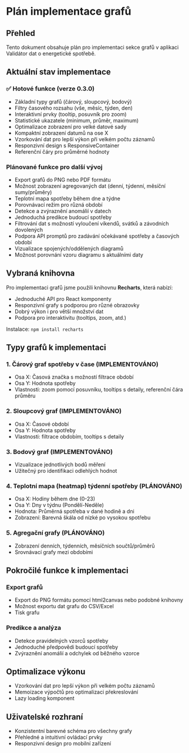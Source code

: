 # Plán implementace grafů

## Přehled
Tento dokument obsahuje plán pro implementaci sekce grafů v aplikaci Validátor dat o energetické spotřebě.

## Aktuální stav implementace

### ✅ Hotové funkce (verze 0.3.0)
- Základní typy grafů (čárový, sloupcový, bodový)
- Filtry časového rozsahu (vše, měsíc, týden, den)
- Interaktivní prvky (tooltip, posuvník pro zoom)
- Statistické ukazatele (minimum, průměr, maximum)
- Optimalizace zobrazení pro velké datové sady
- Kompaktní zobrazení datumů na ose X
- Vzorkování dat pro lepší výkon při velkém počtu záznamů
- Responzivní design s ResponsiveContainer
- Referenční čáry pro průměrné hodnoty

### Plánované funkce pro další vývoj
- Export grafů do PNG nebo PDF formátu
- Možnost zobrazení agregovaných dat (denní, týdenní, měsíční sumy/průměry)
- Teplotní mapa spotřeby během dne a týdne
- Porovnávací režim pro různá období
- Detekce a zvýraznění anomálií v datech
- Jednoduchá predikce budoucí spotřeby
- Filtrování dat s možností vyloučení víkendů, svátků a závodních dovolených
- Podpora API promptů pro zadávání očekávané spotřeby a časových období
- Vizualizace spojených/oddělených diagramů
- Možnost porovnání vzoru diagramu s aktuálními daty

## Vybraná knihovna
Pro implementaci grafů jsme použili knihovnu **Recharts**, která nabízí:
- Jednoduché API pro React komponenty
- Responzivní grafy s podporou pro různé obrazovky
- Dobrý výkon i pro větší množství dat
- Podpora pro interaktivitu (tooltips, zoom, atd.)

Instalace: `npm install recharts`

## Typy grafů k implementaci

### 1. Čárový graf spotřeby v čase (IMPLEMENTOVÁNO)
- Osa X: Časová značka s možností filtrace období
- Osa Y: Hodnota spotřeby
- Vlastnosti: zoom pomocí posuvníku, tooltips s detaily, referenční čára průměru

### 2. Sloupcový graf (IMPLEMENTOVÁNO)
- Osa X: Časové období 
- Osa Y: Hodnota spotřeby
- Vlastnosti: filtrace obdobím, tooltips s detaily

### 3. Bodový graf (IMPLEMENTOVÁNO)
- Vizualizace jednotlivých bodů měření
- Užitečný pro identifikaci odlehlých hodnot

### 4. Teplotní mapa (heatmap) týdenní spotřeby (PLÁNOVÁNO)
- Osa X: Hodiny během dne (0-23)
- Osa Y: Dny v týdnu (Pondělí-Neděle)
- Hodnota: Průměrná spotřeba v dané hodině a dni
- Zobrazení: Barevná škála od nízké po vysokou spotřebu

### 5. Agregační grafy (PLÁNOVÁNO)
- Zobrazení denních, týdenních, měsíčních součtů/průměrů
- Srovnávací grafy mezi obdobími

## Pokročilé funkce k implementaci

### Export grafů
- Export do PNG formátu pomocí html2canvas nebo podobné knihovny
- Možnost exportu dat grafu do CSV/Excel
- Tisk grafu

### Predikce a analýza
- Detekce pravidelných vzorců spotřeby
- Jednoduché předpovědi budoucí spotřeby
- Zvýraznění anomálií a odchylek od běžného vzorce

## Optimalizace výkonu
- Vzorkování dat pro lepší výkon při velkém počtu záznamů
- Memoizace výpočtů pro optimalizaci překreslování
- Lazy loading komponent

## Uživatelské rozhraní
- Konzistentní barevné schéma pro všechny grafy
- Přehledné a intuitivní ovládací prvky
- Responzivní design pro mobilní zařízení